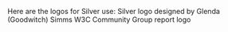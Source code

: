 
Here are the logos for Silver use: 
  Silver logo designed by Glenda (Goodwitch) Simms
  W3C Community Group report logo
